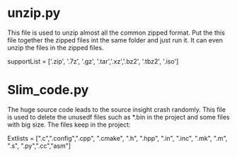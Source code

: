 # unzip.py
This file is used to unzip almost all the common zipped format. Put the this file together the zipped files int the same folder and just run it. It can even unzip the files in the zipped files.

supportList = ['.zip', '.7z', '.gz', '.tar','.xz','.bz2', '.tbz2', '.iso']

# Slim_code.py
The huge source code leads to the source insight crash randomly. This file is used to delete the unusedf files such as *.bin in the project and some 
files with big size. The files keep in the project:

Extlists = [".c",".config",".cpp", ".cmake", ".h", ".hpp", ".in", ".inc", ".mk", ".m", ".s", ".py",".cc","asm"]
